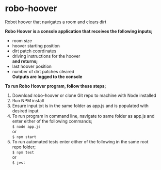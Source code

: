 # robo-hoover
Robot hoover that navigates a room and clears dirt

**Robo Hoover is a console application that receives the following inputs;**
- room size
- hoover starting position
- dirt patch coordinates
- driving instructions for the hoover <br />
**and returns;** <br />
- last hoover position
- number of dirt patches cleared <br />
**Outputs are logged to the console**

**To run Robo Hoover program, follow these steps;**
1.	Download robo-hoover or clone Git repo to machine with Node installed
2.	Run NPM install
3.	Ensure input.txt is in the same folder as app.js and is populated with desired input
4.	To run program in command line, navigate to same folder as app.js and enter either of the following commands;<br />
      `$ node app.js` <br />
      or <br />
      `$ npm start` <br />
5.	To run automated tests enter either of the following in the same root repo folder;<br />
      `$ npm test` <br />
      or <br />
      `$ jest` <br />
